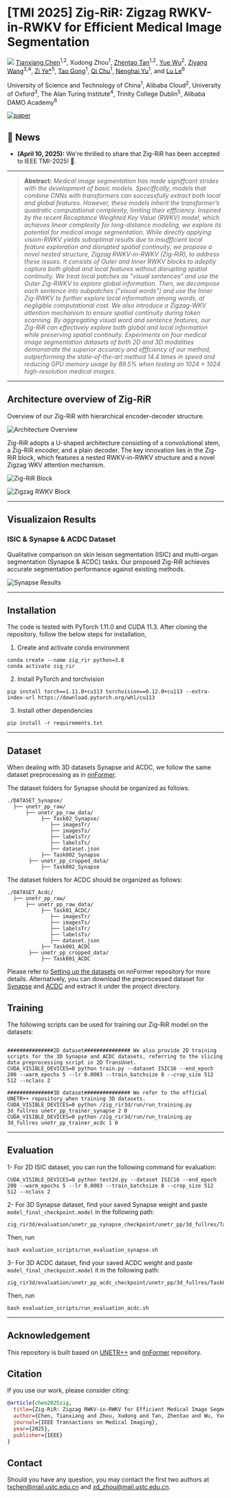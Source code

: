 # [TMI 2025] Zig-RiR: Zigzag RWKV-in-RWKV for Efficient Medical Image Segmentation
![](https://i.imgur.com/waxVImv.png)
[Tianxiang Chen](https://scholar.google.com/citations?user=xU3Ysg0AAAAJ&hl=en&oi=sra)<sup>1,2</sup>, Xudong Zhou<sup>1</sup>, [Zhentao Tan](https://scholar.google.com/citations?user=VCX7itEAAAAJ&hl=en)<sup>1,2</sup>, [Yue Wu](https://scholar.google.com/citations?user=srajsjoAAAAJ&hl=en)<sup>2</sup>, [Ziyang Wang](https://scholar.google.com/citations?user=GWF20_wAAAAJ&hl=en)<sup>3,4</sup>, [Zi Ye*](https://scholar.google.com/citations?user=1V0CqfYAAAAJ&hl=en)<sup>5</sup>, [Tao Gong](https://scholar.google.com/citations?user=_JhW9D0AAAAJ&hl=en)<sup>1</sup>,  [Qi Chu](https://scholar.google.com/citations?user=JZjOMdsAAAAJ&hl=en)<sup>1</sup>,  [Nenghai Yu](https://scholar.google.com/citations?user=7620QAMAAAAJ&hl=en)<sup>1</sup>, and [Lu Le](https://scholar.google.com/citations?user=kZn0f6gAAAAJ&hl=en)<sup>6</sup>

University of Science and Technology of China<sup>1</sup>, Alibaba Cloud<sup>2</sup>, University of Oxford<sup>3</sup>, The Alan Turing Institute<sup>4</sup>, Trinity College Dublin<sup>5</sup>, Alibaba DAMO Academy<sup>6</sup>

[![paper](https://img.shields.io/badge/Paper-<COLOR>.svg)](https://ieeexplore.ieee.org/document/10969076)


## :rocket: News
* **(April 10, 2025):** We're thrilled to share that Zig-RiR has been accepted to IEEE TMI-2025! 🎊.

<hr />

> **Abstract:** *Medical image segmentation has made signiffcant
 strides with the development of basic models.
Speciffcally, models that combine CNNs with transformers
can successfully extract both local and global features.
However, these models inherit the transformer’s quadratic
computational complexity, limiting their efffciency. Inspired
by the recent Receptance Weighted Key Value (RWKV)
model, which achieves linear complexity for long-distance
modeling, we explore its potential for medical image segmentation.
 While directly applying vision-RWKV yields suboptimal
 results due to insufffcient local feature exploration
and disrupted spatial continuity, we propose a novel nested
structure, Zigzag RWKV-in-RWKV (Zig-RiR), to address
these issues. It consists of Outer and Inner RWKV blocks to
adeptly capture both global and local features without disrupting
 spatial continuity. We treat local patches as ”visual
sentences” and use the Outer Zig-RWKV to explore global
information. Then, we decompose each sentence into subpatches
 (”visual words”) and use the Inner Zig-RWKV to
further explore local information among words, at negligible
 computational cost. We also introduce a Zigzag-WKV
attention mechanism to ensure spatial continuity during
token scanning. By aggregating visual word and sentence
features, our Zig-RiR can effectively explore both global
and local information while preserving spatial continuity.
Experiments on four medical image segmentation datasets
of both 2D and 3D modalities demonstrate the superior
accuracy and efffciency of our method, outperforming the
state-of-the-art method 14.4 times in speed and reducing
GPU memory usage by 89.5% when testing on 1024 × 1024
high-resolution medical images.* 
<hr />


## Architecture overview of Zig-RiR
Overview of our Zig-RiR with hierarchical encoder-decoder structure. 

![Architecture Overview](asset/overview.jpg)

Zig-RiR adopts a U-shaped
architecture consisting of a convolutional stem, a Zig-RiR
encoder, and a plain decoder. The key innovation lies in
the Zig-RiR block, which features a nested RWKV-in-RWKV
structure and a novel Zigzag WKV attention mechanism.

![Zig-RiR Block](asset/rir_block.jpg)

![Zigzag RWKV Block](asset/zig_rwkv_block.jpg)

<hr />


## Visualizaion Results

### ISIC & Synapse & ACDC Dataset

Qualitative comparison on skin leison segmentation (ISIC) and multi-organ segmentation (Synapse & ACDC) tasks. Our proposed Zig-RiR achieves accurate segmentation performance against existing methods.

![Synapse Results](asset/vis.jpg)

<hr />

## Installation
The code is tested with PyTorch 1.11.0 and CUDA 11.3. After cloning the repository, follow the below steps for installation,

1. Create and activate conda environment
```shell
conda create --name zig_rir python=3.8
conda activate zig_rir
```
2. Install PyTorch and torchvision
```shell
pip install torch==1.11.0+cu113 torchvision==0.12.0+cu113 --extra-index-url https://download.pytorch.org/whl/cu113
```
3. Install other dependencies
```shell
pip install -r requirements.txt
```
<hr />


## Dataset
When dealing with 3D datasets Synapse and ACDC, we follow the same dataset preprocessing as in [nnFormer](https://github.com/282857341/nnFormer).

The dataset folders for Synapse should be organized as follows: 

```
./DATASET_Synapse/
  ├── unetr_pp_raw/
      ├── unetr_pp_raw_data/
           ├── Task02_Synapse/
              ├── imagesTr/
              ├── imagesTs/
              ├── labelsTr/
              ├── labelsTs/
              ├── dataset.json
           ├── Task002_Synapse
       ├── unetr_pp_cropped_data/
           ├── Task002_Synapse
 ```
 
 The dataset folders for ACDC should be organized as follows: 

```
./DATASET_Acdc/
  ├── unetr_pp_raw/
      ├── unetr_pp_raw_data/
           ├── Task01_ACDC/
              ├── imagesTr/
              ├── imagesTs/
              ├── labelsTr/
              ├── labelsTs/
              ├── dataset.json
           ├── Task001_ACDC
       ├── unetr_pp_cropped_data/
           ├── Task001_ACDC
 ```
 
Please refer to [Setting up the datasets](https://github.com/282857341/nnFormer) on nnFormer repository for more details.
Alternatively, you can download the preprocessed dataset for [Synapse](https://mbzuaiac-my.sharepoint.com/:u:/g/personal/abdelrahman_youssief_mbzuai_ac_ae/EbHDhSjkQW5Ak9SMPnGCyb8BOID98wdg3uUvQ0eNvTZ8RA?e=YVhfdg) and [ACDC](https://mbzuaiac-my.sharepoint.com/:u:/g/personal/abdelrahman_youssief_mbzuai_ac_ae/EY9qieTkT3JFrhCJQiwZXdsB1hJ4ebVAtNdBNOs2HAo3CQ?e=VwfFHC) and extract it under the project directory.

## Training
The following scripts can be used for training our Zig-RiR model on the datasets:
```shell

###############2D dataset############### We also provide 2D training scripts for the 3D Synapse and ACDC datasets, referring to the slicing data preprocessing script in 2D TransUnet.
CUDA_VISIBLE_DEVICES=0 python train.py --dataset ISIC16 --end_epoch 200 --warm_epochs 5 --lr 0.0003 --train_batchsize 8 --crop_size 512 512 --nclass 2

###############3D dataset############### We refer to the official UNETR++ repository when training 3D datasets. 
CUDA_VISIBLE_DEVICES=0 python /zig_rir3d/run/run_training.py 3d_fullres unetr_pp_trainer_synapse 2 0
CUDA_VISIBLE_DEVICES=0 python /zig_rir3d/run/run_training.py 3d_fullres unetr_pp_trainer_acdc 1 0

```

<hr />

## Evaluation
1- For 2D ISIC dataset, you can run the following command for evaluation:
```shell
CUDA_VISIBLE_DEVICES=0 python test2d.py --dataset ISIC16 --end_epoch 200 --warm_epochs 5 --lr 0.0003 --train_batchsize 8 --crop_size 512 512 --nclass 2
```
2- For 3D Synapse dataset, find your saved Synapse weight and paste ```model_final_checkpoint.model``` in the following path:
```shell
zig_rir3d/evaluation/unetr_pp_synapse_checkpoint/unetr_pp/3d_fullres/Task002_Synapse/unetr_pp_trainer_synapse__unetr_pp_Plansv2.1/fold_0/
```
Then, run 
```shell
bash evaluation_scripts/run_evaluation_synapse.sh
```
3- For 3D ACDC dataset, find your saved ACDC weight and paste ```model_final_checkpoint.model``` it in the following path:
```shell
zig_rir3d/evaluation/unetr_pp_acdc_checkpoint/unetr_pp/3d_fullres/Task001_ACDC/unetr_pp_trainer_acdc__unetr_pp_Plansv2.1/fold_0/
```
Then, run 
```shell
bash evaluation_scripts/run_evaluation_acdc.sh
```

<hr />

## Acknowledgement
This repository is built based on [UNETR++](https://github.com/Amshaker/unetr_plus_plus/tree/main) and [nnFormer](https://github.com/282857341/nnFormer) repository.

## Citation
If you use our work, please consider citing:
```bibtex
@article{chen2025zig,
  title={Zig-RiR: Zigzag RWKV-in-RWKV for Efficient Medical Image Segmentation},
  author={Chen, Tianxiang and Zhou, Xudong and Tan, Zhentao and Wu, Yue and Wang, Ziyang and Ye, Zi and Gong, Tao and Chu, Qi and Yu, Nenghai and Lu, Le},
  journal={IEEE Transactions on Medical Imaging},
  year={2025},
  publisher={IEEE}
}
```

## Contact
Should you have any question, you may contact the first two authors at txchen@mail.ustc.edu.cn and xd_zhou@mail.ustc.edu.cn.
